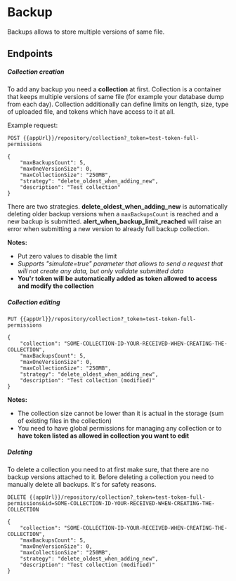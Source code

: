Backup
======

Backups allows to store multiple versions of same file.

Endpoints
---------

##### Collection creation

To add any backup you need a **collection** at first.
Collection is a container that keeps multiple versions of same file (for example your database dump from each day).
Collection additionally can define limits on length, size, type of uploaded file, and tokens which have access to it at all.

Example request:
```
POST {{appUrl}}/repository/collection?_token=test-token-full-permissions

{
    "maxBackupsCount": 5,
    "maxOneVersionSize": 0,
    "maxCollectionSize": "250MB",
    "strategy": "delete_oldest_when_adding_new",
    "description": "Test collection"
}
```

There are two strategies. **delete_oldest_when_adding_new** is automatically deleting older backup versions
when a `maxBackupsCount` is reached and a new backup is submitted. **alert_when_backup_limit_reached** will raise an
error when submitting a new version to already full backup collection.

**Notes:** 
- Put zero values to disable the limit
- _Supports "simulate=true" parameter that allows to send a request that will not create any data, but only validate submitted data_
- **You'r token will be automatically added as token allowed to access and modify the collection**

##### Collection editing

```
PUT {{appUrl}}/repository/collection?_token=test-token-full-permissions

{
    "collection": "SOME-COLLECTION-ID-YOUR-RECEIVED-WHEN-CREATING-THE-COLLECTION",
    "maxBackupsCount": 5,
    "maxOneVersionSize": 0,
    "maxCollectionSize": "250MB",
    "strategy": "delete_oldest_when_adding_new",
    "description": "Test collection (modified)"
}
```

**Notes:**
- The collection size cannot be lower than it is actual in the storage (sum of existing files in the collection)
- You need to have global permissions for managing any collection or to **have token listed as allowed in collection you want to edit**

##### Deleting

To delete a collection you need to at first make sure, that there are no backup versions attached to it.
Before deleting a collection you need to manually delete all backups. It's for safety reasons.

```
DELETE {{appUrl}}/repository/collection?_token=test-token-full-permissions&id=SOME-COLLECTION-ID-YOUR-RECEIVED-WHEN-CREATING-THE-COLLECTION

{
    "collection": "SOME-COLLECTION-ID-YOUR-RECEIVED-WHEN-CREATING-THE-COLLECTION",
    "maxBackupsCount": 5,
    "maxOneVersionSize": 0,
    "maxCollectionSize": "250MB",
    "strategy": "delete_oldest_when_adding_new",
    "description": "Test collection (modified)"
}
```

